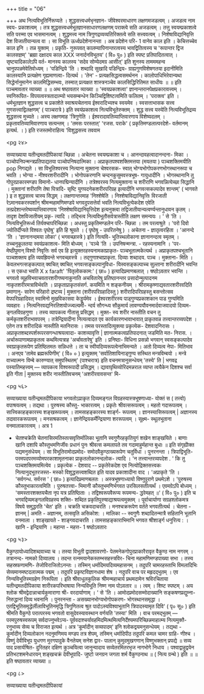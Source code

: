 +++
title = "06"

+++
अथ नित्यविभूतिर्निरूप्यते । शुद्धसत्त्वधर्मभृनज्ञान- जीवेश्वरमाधारण लक्षणमजडत्वम् । अजडत्व नाम स्वय- प्रकाशत्वम् । तत्र शुद्धसत्त्वधर्मभूतज्ञानसाधारणलक्षणम् पराक्त्वे सति अजडत्वम् । तत्तु स्वयम्प्रकाशत्वे सति परम्मा एव भासमानत्वम् । शुद्धमत्त्व नाम त्रिगुणद्रव्यव्यतिरिक्तत्वे सति सत्त्ववत्वम् । निशेषाविद्यानिवृत्ति देश विजातीयान्यत्व वा । सा विभूति ऊर्ध्वप्रदेशेनानन्ता । अब प्रदेशेन परि- 
1 
वानेव काल इति । केचित्तच्चेव काल इनि । तन्न युक्तम् । प्रकृति- नुरूपवत् कालम्यापिनान्तरत्वस्य भावद्वितित्वस्य च 'रूपान्तर द्विज कालसज्ञम्' 'ब्रह्मा दक्षादय काल XXX जनार्दनविभूतय' ( वि० पु० ) इति स्पष्ट प्रतिपादितत्वात् । सृष्ट्यादिकालेऽपि वर्त- मानस्य कालस्य 'सदेव सोम्येदमग्र आसीत्' इति शुनस्य तामममहन्व चानुपपन्नमेवेतिवोध्यम् । 'पडिन्द्रिये 'ति । शब्दादि सुखादि पडिन्द्रिय- ग्राह्यगुणविशेषणतया इदानीमिति कालस्यानि प्रत्यक्षेण गृह्यमाणत्वा- दित्यर्थ । 'तेन' - प्रत्यक्षसिद्धत्वसमर्थनन । कालोपाधिभिरेवान्यथा सिद्धेर्नानुमानेन कालमिद्धिसम्भवः, तस्मात् प्रत्यक्षत शास्त्रनञ्चेव कालसिद्धिरितिमत साधीयः ॥ 
॥ इति पञ्चमावतार व्याख्या ॥ 
॥ अथ षष्ठावतार व्याख्या ॥ 
'स्वयप्रकाशत्वा' ज्ञानान्तरानपेक्षप्रकारावत्त्वम् । स्वनिरूपित- विपयत्वस्त्रतादात्म्यो भयसम्बन्धेन किञ्चिद्विशिष्टत्वमिति फलितम् । 'पराक्त्व' इति । धर्मभूतज्ञान शुद्धसत्त्व च प्रकाशेते स्वाश्रयचेतनाय ईश्वरादिभ्यश्च स्वयमेव । स्वसत्ताभासक सत्त्व गुणसत्त्वाद्विलक्षणम्' ( पाञ्चरात्रे ) इति स्वयंप्रकाशत्व नित्यविभूतेरुक्तम् । शुद्ध सत्त्व यस्येति नित्यविभूतिद्रव्य शुद्धसत्त्व मुच्यते । अस्य लक्षणमाह 'त्रिगुणेति । ईश्वरादावतिव्याप्तिवारणाय विशेष्यदलम् । प्रकृतावतिव्यामिवारणाय सत्यन्तम् । 'तमसः परस्तात्' 'रजस. पराके' ( प्रकृतिमण्डलात्परदेशे- वर्तमानम् इत्यर्थ. । ) इति रजस्तमोराहित्य 'विशुद्धसत्त्व तववाम 


<pg २४>

 
सव्याख्याया यतीन्द्रमतदीपिकायां 
च्छिन्ना । अचेतना स्वयम्प्रकाशा च । आनन्दावहत्वादानन्दना- मिका । पञ्चोपनिपन्मन्त्रप्रतिपाद्यतया पञ्चोपनिषदात्मिका । अप्राकृतपश्वशक्तिमत्तया (मयतया ) पञ्चशक्तिमयीति 
pop 
निगद्यते । 
सा विभूतिश्वरस्य नित्याना मुक्ताना चेश्वरसक- स्वात् भोग्यभोगोपकरणभोगस्थानरूपा च भवति । भोग्या - नीश्वरशरीरादीनि । भोगोपकरणानि चन्दनकुसुमवस्त्रभूष- गायुधादीनि । भोगस्थानानि तु गोपुरप्राकारमण्डप विमानो- धानपद्मिन्यादीनि । तत्रेश्वरस्य नित्यमुक्ताना च शरीराणि भगवन्नित्येच्छा सिद्धानि । मुक्तानां शरीराणि तेषा पित्रादि- सृष्टि युगपदनेकशरीरपरिग्रह इत्यादीनि भगवत्सकल्पादेव 
शान्तम्' ( भागवते ) इ त शुद्धसत्त्व चास्य सिद्धम् । लक्षणान्तरमाह 'निश्शेषेति । निश्शेषाविद्यानिवृत्तिः विरजाती रेऽमानवकरस्पर्शान् श्रीमन्महामणिमण्डपे भगवदुपसत्तेर्वा भवति नित्यविभूत्येकदेश एवेति तत्प्रदेशान्तरेष्वव्याप्तिवारणाय 'निश्शेषाविद्यानिवृत्तिदेश इत्यनुक्त्वा तद्विजातीयान्यत्वर्ण्यन्तानुधावन कृतम् । तादृश देशविजातीयम् प्रकृ- त्यादि । तद्भित्व नित्यविभूतौसर्वत्रास्तीति लक्षण समन्वयः । ' से 'ति । नित्यविभूतिरूर्ध्व तिर्यक्चापरिच्छिन्ना । अधस्तु प्रकृतिमण्डलेन परि- च्छिन्ना । तम परत्वश्रुते । 'परो दिवो ज्योतिर्दीप्यते विश्वतः पृष्ठेषु' इति हि श्रूयते । ( पृष्ठेषु - उपरितनेषु ) । अचेतना - ज्ञातृत्वरहिता । 'आनन्दे 'ति । 'ज्ञानानन्दमया लोका' ( भगवच्छास्त्रे ) इति नित्यवि- भूतिस्थलोकाना ज्ञानानन्दत्व स्मृतम् । तच्चनुकूलतया स्वयंप्रकाशत्व- मिति बोध्यम् । 'पञ्चे 'ति । उपनिषन्मन्त्रा. - रहस्यनामानि । 'पर- मेष्ठीपुमान् विश्वो निवृत्तिः सर्व एव हि इत्युक्तरहस्यनामकाप्राकृत- पञ्चभूतात्मकेत्यर्थ । अप्राकृतपश्चभूतानि पञ्चशक्तय इति व्यवह्रियन्ते भगवच्छास्त्रे । तद्गुणाश्चाप्राकृता. दिव्याः शब्दादय. पञ्च । मुक्ताना- मिति । केवलभगत्सङ्कल्पात् क्वचित् क्वचित् भगवत्सङ्कल्पानुविधा- यिस्वसङ्कल्पाच्च सुल्ताना शरीरादीनि भवन्ति । स एकधा भवति X x faraft' 'पितृलोककाम:' ( छा० ) इत्यादिप्रमाणबलात् । 
षष्ठोऽवतार 
भवन्ति । भगवतो व्यूहविभवाचवतारशरीगष्यनाकुनाति अचवितारेषु प्रतिष्ठानन्तर प्रसादोन्मुत्पादनम नाकृतशरीरमत्राविर्भवति । प्राकृताप्राकृतसंसर्ग. कयमिति न शङ्कनीयम् । श्रीरामकृष्णाद्यवतारशरीरवदिति प्रमाणानु- सारेण परिहारो द्रष्टव्य | 
मुक्ताना (शरीरपरिग्रहादिस्तु ) शरीरादिपरिग्रहस्तु बसन्तोत्सव वेपपरिग्रहादिवत् स्वामिनो मुखविकासवा केड्डूर्यमेव । ईश्वरशरीरस्य पाड्गुण्यप्रकाशकान पाड गुण्यमिति व्यवहारः । नित्यनिरवद्यनिरतिशयोज्ज्वल्यमी- न्दर्य सौगन्ध्य सौकुमार्य लावण्ययौवनमार्दवाजवादयो दिव्यम- ङ्गलविग्रहगुणा । तस्य व्यापकत्व गीतासु प्रसिद्धम् । मुक्त- स्य शरीर नास्तीति वचन तु कर्मकृतशरीराभावपरम् । तत्रेन्द्रियादीना नित्यत्वादत एव कार्यकारणभावाभावात् प्राकृतवन्न तत्त्वान्तरव्यपदेश । एतेन तत्र शरीरादिकं नास्तीति मतनिरासः । तमस परस्तादित्युक्त्या प्रकृत्येक- देशवादनिरासः । अप्राकृतशब्दस्पर्शरूपरसगन्धाश्रयत्वादा- काशव्यावृत्ति | ज्ञानात्मकत्वप्रतिपादनात् जडमिति मत- निरास. । 
अर्चारूपाणामप्राकृतत्व कथमित्यत्राह 'अर्चावतारेषु' इति । प्रनिष्ठा- विधिना प्रसन्नो भगवान् स्वसङ्कल्पादेव स्वाप्राकृतरूपेण प्रतिष्ठितमतः सन्निधत्ते । ता च स्वीयदिव्यरूपत्वेनाभिमन्यते । अतो दिव्यत्व नेपा- मितिभाव । अनएव 'तामेव ब्रह्मरूपिणीम्' ( वि० ० ) इत्युक्तम् 'सर्वातिशायिनाड्गुण्य सस्थित मन्त्रविम्बयो । मन्त्रे वाच्यात्मनः विम्बे कारुण्यात् समुपस्थितम्' (पाश्चरात्र) इति वचनमत्रानुसन्धेयम् 
'तस्ये' ति | भगवद्र पस्यातिमहत्त्वम् — व्यापकत्व विश्वरूपादी प्रसिद्धम् । द्यावापृथिव्योरिदमन्नराल व्याप्त त्वयैकेन दिशश्च सर्वा इति गीता | मुक्तस्य शरीर नास्तीतिवचनम् 'अशरीरवावसन्त' मि- 


<pg ५६>

 
सव्याख्याया यतीन्द्रमतदीपिकाया 
भगवतोऽप्राकृत दिव्यमङ्गल विग्रहस्यास्त्रभूषणाध्या- योक्तं स ( तत्त्वो) वपाश्रयत्वम् । तद्यथा । पुरुषस्य कौस्तु- भाकारत्वम् । प्रकृतेः श्रीवत्सरूपत्वम् । महतो गदारूपत्वम् । सात्त्विकाहङ्कारस्य शङ्खरूपत्वम् । तामसाहङ्कारस्य शार्ङ्ग- रूपत्वम् । ज्ञानस्यासिरूपत्वम् | अज्ञानस्य तदावारकरूपत्वम् । मनसश्रकत्वम् । ज्ञानेन्द्रियकर्मेन्द्रियाणा शररूपत्वम् । सूक्ष्म- 
स्थूलभूताना वनमालाकारत्वम् । अत्र 
1 
* चेतश्चक्रेति चेतनासिरमतिस्तत्सवृत्तिर्मालिका 
भूतानि स्वगुणैरहकृतियुगं शखेन शाङ्खयिते । बाणाः खानि दशापि कौस्तुभमणिर्जीवः प्रधानं पुनः 
श्रीवत्स कमलापते तव गदामाहुर्महान्त बुधाः ॥ इति संगृह्येोक्त पद्यमनुसंधेयम् । सा विभूतिरामोदप्रमोद- समोदवैकुण्ठाख्यरूपेण चतुर्विधा । पुनरनन्ता । त्रिपाद्विभूति- परमपदपरमव्योमपरकाशामृतनाका प्राकृतलोकानन्दलोक- 
त्यादि । 'न तत्त्वान्तरव्यपदेश . ' कि तु पञ्चशक्तिमयमित्येव । प्रकृत्येक - देशवाद -- प्रकृतेरेकदेश एव नित्योद्रिक्तसत्त्वकः नित्यानुद्भूतरजस्त- मस्को विशुद्धसत्त्वशब्दित इति यादव प्रकाशादीना वाद । 'अप्राकृते 'ति । 'सर्वगन्ध. सर्वरस ' ( छा० ) इत्यादिप्रमाणबलतः । अस्त्रभूषणाध्यायो विष्णुपुराणे प्रथमेऽशे । 'पुरुषस्य कौस्तुभाकारत्वमिति । पुरुषतत्त्वा- भिमानी कौस्तुभमणिर्भगवत उरसिलसतीत्यर्थं । एवमग्रेऽपि बोध्यम् । 'समस्तारशक्तयचैता नृप यत्र प्रतिष्ठिताः । तद्विश्वरूपवैरूप्य रूपमन्य- द्धरेमहत् ॥' ( वि० पु० ) इति च भगवद्दिव्यमङ्गलविग्रहस्य शक्ति- शब्दित प्रकृतिपुरुषाद्याश्रयत्वमुक्तम् । पूर्वाचार्याणा सग्रहश्लोकमत्र विषये समुद्धरति 'चेत' इति । चक्रति चक्रवदाचरति । मनश्चक्ररूपेण वर्तते भगवतीत्यर्थ । चेतना - ज्ञानम् | अमति - अज्ञानम्, तत्सवृति असिकोश: । मालिका -- स्वगुणैः शब्दादितन्मात्रै सहितानि भूतानि वनमाला । शाङ्खायते - शाङ्गवदाचरति । तामसाहङ्काराभिमानि भगवत श्रीशार्ङ्ग धनुरित्य : । खानि - इन्द्रियाणि । महान्त - महत्त- 
1 
षष्ठोऽवतारः 


<pg ५३>

 
वैकुण्ठायोध्यादिशब्दवाच्या च । तस्या विभूती द्वादशावरणो- पेतमनेकगोपुरप्राकारैरावृत वैकुण्ठ नाम नगरम् । तत्रानन्द- नामको दिव्यालय । तदन्त रत्नमयानेकस्तम्भसहस्त्रविर- चिना महामणिमण्डपाख्या सभा । तस्य सहस्रफणामणि- तेजोविराजितोऽनन्तः । तस्मिन् धर्मादिमयदिव्यमहासनम् । तदुपरि चामरहस्ताभि विमलादिभिः सेव्यमानमष्टदलात्मक पद्मम् । तदुपरि प्रकृष्टविज्ञानधामा शेष । नदुपरि वाच पर महृदद्भुतम् । एव निन्यविभूतिस्मग्रहेण निरूपिता । 
इति श्रीवाधूलकुलिक श्रीमन्महाचार्य प्रथमदामेन श्रविरचिताया यतीन्द्रमतदीपिकाया शारीरकपरिभाषाया निन्यविभूति निष्ण नाम पोऽवतार ॥ 
। 
त्वम् । शिष्ट स्पष्टम् । अय श्लोक श्रीमद्वेदान्नाचार्यकुमाराणा श्री- वरदार्याणाम् । ' से 'ति । आमोदप्रमोदसम्मोदाख्यानि सङ्कषणप्रद्युम्ना- निरुद्धानां दिव्य भवनानि । पुनरनन्ता - असख्यानभोग्यभोगोपकरण- भोगस्थानसमृद्धा । एतद्विभूतिसमृद्धेर्लीलाविभूतिनमृद्धि त्रिगुणितत्व श्रुत पादोऽस्यविश्वाभूतानि त्रिपादस्यामृत दिवि' ( पृ० सू० ) इति श्रीमति वैकुण्ठे परात्परस्य भगवतो वासुदेवस्यावस्थान वर्णयति 'तस्या' मिति । वाच परमद्भुतम् — परमपुरुषस्वरूपम् सर्वदाज्नुभवेऽप्य- पूर्ववदाश्चर्यावहमिदमित्थमित्यनिर्देश्यमपरिच्छिन्नमाहात्म्य नित्यमुक्तै- रनुभाव्य सेव्य च विराजत इत्यर्थ । अत्र 'कूर्मादीन् सव्यपादम्' इनि श्लोकद्वयमनुसन्धेयम् । तद्यथा - कूर्मादीन् दिव्यलोकान नदनुमणिमय मण्डप तत्र शेपम्, तस्मिन् धर्मादिपीठ तदुपरि कमल चामर ग्राहि- णीश्च । विष्णुं देवीविभूप युधगण मुरगपादुके वैनतेयम् 
सनेश द्वार- पालान् कुमुदमुखगणान् विष्णुभक्तान् प्रपद्ये ॥ सव्य पाद प्रसार्यश्रित- दुरितहर दक्षिण कुञ्चयित्वा जानुन्यादाय सव्येतरमितरभृज नागभोगे निधाय । पश्वाद्वाहुद्वयेन प्रतिभटशमनेधारयन् शङ्खचक्रं देवीभूपादि- जुष्टो जनग्रन जगता शर्म वैकुण्ठनाथ ॥ ( नित्य ग्रन्थे ) इति ॥ 
॥ इति षष्ठावतार व्याख्या ॥ 


<pg ८>

 
सव्याख्याया यतीन्द्रमतदीपिकायां 
